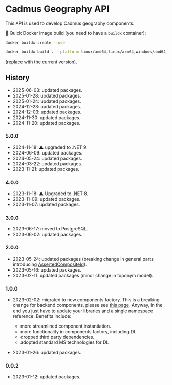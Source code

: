 ﻿# Cadmus Geography API

This API is used to develop Cadmus geography components.

🐋 Quick Docker image build (you need to have a `buildx` container):

```bash
docker buildx create --use

docker buildx build . --platform linux/amd64,linux/arm64,windows/amd64,windows/arm64 -t vedph2020/cadmus-geo-api:1.0.3 -t vedph2020/cadmus-geo-api:latest --push
```

(replace with the current version).

## History

- 2025-06-03: updated packages.
- 2025-01-28: updated packages.
- 2025-01-24: updated packages.
- 2024-12-23: updated packages.
- 2024-12-03: updated packages.
- 2024-11-30: updated packages.
- 2024-11-20: updated packages.

### 5.0.0

- 2024-11-18: ⚠️ upgraded to .NET 9.
- 2024-06-09: updated packages.
- 2024-05-24: updated packages.
- 2024-03-22: updated packages.
- 2023-11-21: updated packages.

### 4.0.0

- 2023-11-18: ⚠️ Upgraded to .NET 8.
- 2023-11-09: updated packages.
- 2023-11-07: updated packages.

### 3.0.0

- 2023-06-17: moved to PostgreSQL.
- 2023-06-02: updated packages.

### 2.0.0

- 2023-05-24: updated packages (breaking change in general parts introducing [AssertedCompositeId](https://github.com/vedph/cadmus-bricks-shell/blob/master/projects/myrmidon/cadmus-refs-asserted-ids/README.md#asserted-composite-id)).
- 2023-05-16: updated packages.
- 2023-02-11: updated packages (minor change in toponym model).

### 1.0.0

- 2023-02-02: migrated to new components factory. This is a breaking change for backend components, please see [this page](https://myrmex.github.io/overview/cadmus/dev/history/#2023-02-01---backend-infrastructure-upgrade). Anyway, in the end you just have to update your libraries and a single namespace reference. Benefits include:
  - more streamlined component instantiation.
  - more functionality in components factory, including DI.
  - dropped third party dependencies.
  - adopted standard MS technologies for DI.

- 2023-01-26: updated packages.

### 0.0.2

- 2023-01-12: updated packages.
